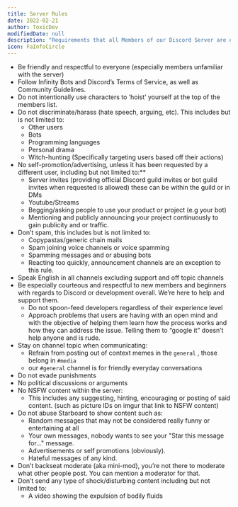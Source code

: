 ```yaml
---
title: Server Rules
date: 2022-02-21
author: ToxicDev
modifiedDate: null
description: "Requirements that all Members of our Discord Server are expected to follow!"
icon: FaInfoCircle
---
```


* Be friendly and respectful to everyone (especially members unfamiliar with the server)
* Follow Infinity Bots and Discord’s Terms of Service, as well as Community Guidelines.
* Do not intentionally use characters to ‘hoist’ yourself at the top of the members list.
* Do not discriminate/harass (hate speech, arguing, etc). This includes but is not limited to:
    - Other users
    - Bots
    - Programming languages
    - Personal drama
    - Witch-hunting (Specifically targeting users based off their actions)
* No self-promotion/advertising, unless it has been requested by a different user, including but not limited to:**
    - Server invites (providing official Discord guild invites or bot guild invites when requested is allowed) these can be within the guild or in DMs
    - Youtube/Streams
    - Begging/asking people to use your product or project (e.g your bot)
    - Mentioning and publicly announcing your project continuously to gain publicity and or traffic.
* Don’t spam, this includes but is not limited to:
    - Copypastas/generic chain mails
    - Spam joining voice channels or voice spamming
    - Spamming messages and or abusing bots
    - Reacting too quickly, announcement channels are an exception to this rule.
* Speak English in all channels excluding support and off topic channels
* Be especially courteous and respectful to new members and beginners with regards to Discord or development overall. We’re here to help and support them.
    - Do not spoon-feed developers regardless of their experience level 
    - Approach problems that users are having with an open mind and with the objective of helping them learn how the process works and how they can address the issue. Telling them to “google it” doesn’t help anyone and is rude. 
* Stay on channel topic when communicating:
    - Refrain from posting out of context memes in the `general` , those belong in `#media`
    - our `#general` channel  is for friendly everyday conversations
* Do not evade punishments
* No political discussions or arguments
* No NSFW content within the server: 
    - This includes any suggesting, hinting, encouraging or posting of said content. (such as picture IDs on imgur that link to NSFW content)
* Do not abuse Starboard to show content such as:
    - Random messages that may not be considered really funny or entertaining at all
    - Your own messages, nobody wants to see your "Star this message for..." message.
    - Advertisements or self promotions (obviously).
    - Hateful messages of any kind.
* Don’t backseat moderate (aka mini-mod), you’re not there to moderate what other people post. You can mention a moderator for that.
* Don’t send any type of shock/disturbing content including but not limited to:
   - A video showing the expulsion of bodily fluids
